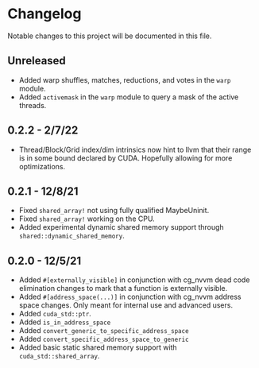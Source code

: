 # Changelog

Notable changes to this project will be documented in this file.

## Unreleased

- Added warp shuffles, matches, reductions, and votes in the `warp` module.
- Added `activemask` in the `warp` module to query a mask of the active threads.

## 0.2.2 - 2/7/22

- Thread/Block/Grid index/dim intrinsics now hint to llvm that their range is in some bound declared by CUDA. Hopefully allowing for more optimizations.

## 0.2.1 - 12/8/21

- Fixed `shared_array!` not using fully qualified MaybeUninit.
- Fixed `shared_array!` working on the CPU.
- Added experimental dynamic shared memory support through `shared::dynamic_shared_memory`.

## 0.2.0 - 12/5/21

- Added `#[externally_visible]` in conjunction with cg_nvvm dead code elimination changes to mark that
a function is externally visible.
- Added `#[address_space(...)]` in conjunction with cg_nvvm address space changes. Only meant for internal use
and advanced users.
- Added `cuda_std::ptr`.
- Added `is_in_address_space`
- Added `convert_generic_to_specific_address_space`
- Added `convert_specific_address_space_to_generic`
- Added basic static shared memory support with `cuda_std::shared_array`.
